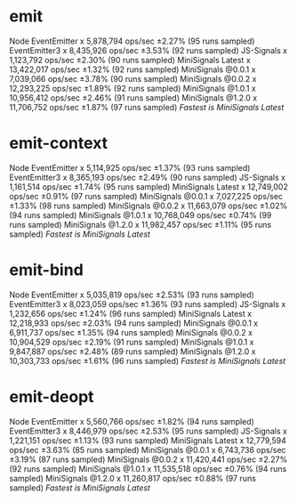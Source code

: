 
# emit
Node EventEmitter x 5,878,794 ops/sec ±2.27% (95 runs sampled)
EventEmitter3 x 8,435,926 ops/sec ±3.53% (92 runs sampled)
JS-Signals x 1,123,792 ops/sec ±2.30% (90 runs sampled)
MiniSignals Latest x 13,422,017 ops/sec ±1.32% (92 runs sampled)
MiniSignals @0.0.1 x 7,039,066 ops/sec ±3.78% (90 runs sampled)
MiniSignals @0.0.2 x 12,293,225 ops/sec ±1.89% (92 runs sampled)
MiniSignals @1.0.1 x 10,956,412 ops/sec ±2.46% (91 runs sampled)
MiniSignals @1.2.0 x 11,706,752 ops/sec ±1.87% (97 runs sampled)
*Fastest is MiniSignals Latest*

# emit-context
Node EventEmitter x 5,114,925 ops/sec ±1.37% (93 runs sampled)
EventEmitter3 x 8,365,193 ops/sec ±2.49% (90 runs sampled)
JS-Signals x 1,161,514 ops/sec ±1.74% (95 runs sampled)
MiniSignals Latest x 12,749,002 ops/sec ±0.91% (97 runs sampled)
MiniSignals @0.0.1 x 7,027,225 ops/sec ±1.33% (98 runs sampled)
MiniSignals @0.0.2 x 11,663,079 ops/sec ±1.02% (94 runs sampled)
MiniSignals @1.0.1 x 10,768,049 ops/sec ±0.74% (99 runs sampled)
MiniSignals @1.2.0 x 11,982,457 ops/sec ±1.11% (95 runs sampled)
*Fastest is MiniSignals Latest*

# emit-bind
Node EventEmitter x 5,035,819 ops/sec ±2.53% (93 runs sampled)
EventEmitter3 x 8,023,059 ops/sec ±1.36% (93 runs sampled)
JS-Signals x 1,232,656 ops/sec ±1.24% (96 runs sampled)
MiniSignals Latest x 12,218,933 ops/sec ±2.03% (94 runs sampled)
MiniSignals @0.0.1 x 6,911,737 ops/sec ±1.35% (94 runs sampled)
MiniSignals @0.0.2 x 10,904,529 ops/sec ±2.19% (91 runs sampled)
MiniSignals @1.0.1 x 9,847,887 ops/sec ±2.48% (89 runs sampled)
MiniSignals @1.2.0 x 10,303,733 ops/sec ±1.61% (96 runs sampled)
*Fastest is MiniSignals Latest*

# emit-deopt
Node EventEmitter x 5,560,766 ops/sec ±1.82% (94 runs sampled)
EventEmitter3 x 8,446,979 ops/sec ±2.53% (95 runs sampled)
JS-Signals x 1,221,151 ops/sec ±1.13% (93 runs sampled)
MiniSignals Latest x 12,779,594 ops/sec ±3.63% (85 runs sampled)
MiniSignals @0.0.1 x 6,743,736 ops/sec ±3.19% (87 runs sampled)
MiniSignals @0.0.2 x 11,420,441 ops/sec ±2.27% (92 runs sampled)
MiniSignals @1.0.1 x 11,535,518 ops/sec ±0.76% (94 runs sampled)
MiniSignals @1.2.0 x 11,260,817 ops/sec ±0.88% (97 runs sampled)
*Fastest is MiniSignals Latest*
